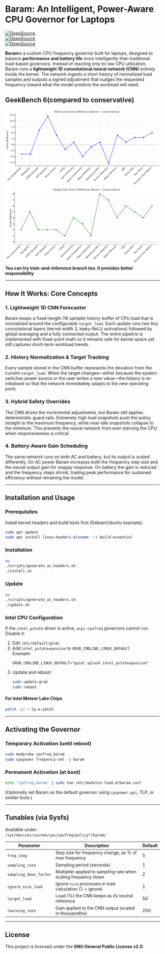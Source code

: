# Baram: An Intelligent, Power-Aware CPU Governor for Laptops

[![DeepSource](https://app.deepsource.com/gh/gg582/laputil.svg/?label=code+coverage&show_trend=true&token=TI2tAytzI2P2dcKbncHMTzfG)](https://app.deepsource.com/gh/gg582/laputil/)  
[![DeepSource](https://app.deepsource.com/gh/gg582/laputil.svg/?label=active+issues&show_trend=true&token=TI2tAytzI2P2dcKbncHMTzfG)](https://app.deepsource.com/gh/gg582/laputil/)  
[![DeepSource](https://app.deepsource.com/gh/gg582/laputil.svg/?label=resolved+issues&show_trend=true&token=TI2tAytzI2P2dcKbncHMTzfG)](https://app.deepsource.com/gh/gg582/laputil/)  

**Baram**is a custom CPU frequency governor built for laptops, designed to balance **performance and battery life** more intelligently than traditional load-based governors.
Instead of reacting only to raw CPU utilization, Baram runs a **lightweight 1D convolutional neural network (CNN)** entirely inside the kernel. The network ingests a short history of normalized load samples and outputs a signed adjustment that nudges the requested frequency toward what the model predicts the workload will need.

## GeekBench 6(compared to conservative)
![Comparison](./imgs/geekbench-compared-to-conservative.png)
![Comparison_SC](./imgs/geekbench-compared-to-conservative-sc.png)
**You can try train-and-inference branch too. It provides better responsibility**

---

## How It Works: Core Concepts

### 1. Lightweight 1D CNN Forecaster
Baram keeps a fixed-length (16 sample) history buffer of CPU load that is normalized around the configurable `target_load`. Each update runs two tiny convolutional layers (kernel width 3, leaky-ReLU activations) followed by global averaging and a fully connected output. The entire pipeline is implemented with fixed-point math so it remains safe for kernel space yet still captures short-term workload trends.

### 2. History Normalization & Target Tracking
Every sample stored in the CNN buffer represents the deviation from the current `target_load`. When the target changes—either because the system switches power source or the user writes a new value—the history is re-initialised so that the network immediately adapts to the new operating point.

### 3. Hybrid Safety Overrides
The CNN drives the incremental adjustments, but Baram still applies deterministic guard rails. Extremely high load snapshots push the policy straight to the maximum frequency, while near-idle snapshots collapse to the minimum. This prevents the neural network from ever starving the CPU when responsiveness is critical.

### 4. Battery-Aware Gain Scheduling
The same network runs on both AC and battery, but its output is scaled differently. On AC power Baram increases both the frequency step size and the neural output gain for snappy response. On battery the gain is reduced and the frequency steps shrink, trading peak performance for sustained efficiency without retraining the model.

---

## Installation and Usage

### Prerequisites
Install kernel headers and build tools first (Debian/Ubuntu example):  
```bash
sudo apt update
sudo apt install linux-headers-$(uname -r) build-essential
```

### Installation
```bash
su
./scripts/generate_ac_headers.sh
./install.sh
```

### Update
```bash
su
./scripts/generate_ac_headers.sh
./update.sh
```

### Intel CPU Configuration
If the `intel_pstate` driver is active, `acpi-cpufreq` governors cannot run. Disable it:  

1. Edit `/etc/default/grub`.  
2. Add `intel_pstate=passive` to `GRUB_CMDLINE_LINUX_DEFAULT`.  
   Example:  
   ```
   GRUB_CMDLINE_LINUX_DEFAULT="quiet splash intel_pstate=passive"
   ```
3. Update and reboot:  
   ```bash
   sudo update-grub
   sudo reboot
   ```

#### For Intel Meteor Lake Chips
```bash
patch -p1 < lp-e.patch
```

---

## Activating the Governor

### Temporary Activation (until reboot)
```bash
sudo modprobe cpufreq_baram
sudo cpupower frequency-set -g baram
```

### Permanent Activation (at boot)
```bash
echo "cpufreq_baram" | sudo tee /etc/modules-load.d/baram.conf
```
(Optionally set Baram as the default governor using `cpupower-gui`, TLP, or similar tools.)

---

## Tunables (via Sysfs)

Available under:  
`/sys/devices/system/cpu/cpufreq/policy*/baram/`

| Parameter              | Description                                                          | Default |
| ---------------------- | -------------------------------------------------------------------- | ------- |
| `freq_step`            | Step size for frequency change, as % of max frequency               | 5       |
| `sampling_rate`        | Sampling period (seconds)                                           | 1       |
| `sampling_down_factor` | Multiplier applied to sampling rate when scaling frequency down     | 2       |
| `ignore_nice_load`     | Ignore `nice` processes in load calculation (1 = ignore)            | 1       |
| `target_load`          | Load (%) the CNN keeps as its neutral reference                     | 50      |
| `learning_rate`        | Gain applied to the CNN output (scaled in thousandths)              | 200     |

---

## License
This project is licensed under the **GNU General Public License v2.0**.  
